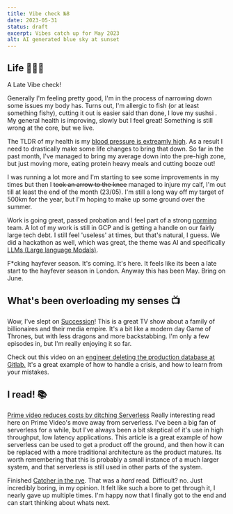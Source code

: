 ```yaml
---
title: Vibe check №8
date: 2023-05-31
status: draft
excerpt: Vibes catch up for May 2023
alt: AI generated blue sky at sunset
---
```


## Life 👨🏻‍🦰

A Late Vibe check!

Generally I'm feeling pretty good, I'm in the process of narrowing down some issues my body has. Turns out, I'm allergic to fish (or at least something fishy), cutting it out is easier said than done, I love my sushsi . My general health is improving, slowly but I feel great! Something is still wrong at the core, but we live.

The TLDR of my health is my [blood pressure is extreamly high](https://www.nhs.uk/conditions/high-blood-pressure-hypertension/). As a result I need to drastically make some life changes to bring that down. So far in the past month, I've managed to bring my average down into the pre-high zone, but just moving more, eating protein heavy meals and cutting booze out!

I was running a lot more and I'm starting to see some improvements in my times but then I ~~took an arrow to the knee~~ managed to injure my calf, I'm out till at least the end of the month (23/05). I'm still a long way off my target of 500km for the year, but I'm hoping to make up some ground over the summer.

Work is going great, passed probation and I feel part of a strong [norming](https://www.sixsigmadaily.com/what-is-forming-storming-norming-performing) team. A lot of my work is still in GCP and is getting a handle on our fairly large tech debt. I still feel 'useless' at times, but that's natural, I guess. We did a hackathon as well, which was great, the theme was AI and specifically [LLMs (Large language Modals)](https://en.wikipedia.org/wiki/Wikipedia:Large_language_models).

F\*cking hayfever season. It's coming. It's here. It feels like its been a late start to the hayfever season in London. Anyway this has been May. Bring on June.

## What's been overloading my senses 📺

Wow, I've slept on [Succession](https://www.imdb.com/title/tt7660850/)! This is a great TV show about a family of billionaires and their media empire. It's a bit like a modern day Game of Thrones, but with less dragons and more backstabbing. I'm only a few episodes in, but I'm really enjoying it so far.

Check out this video on an [engineer deleting the production database at Gitlab.](https://www.youtube.com/watch?v=tLdRBsuvVKc) It's a great example of how to handle a crisis, and how to learn from your mistakes.

## I read! 📚

[Prime video reduces costs by ditching Serverless](https://www.primevideotech.com/video-streaming/scaling-up-the-prime-video-audio-video-monitoring-service-and-reducing-costs-by-90)
Really interesting read here on Prime Video's move away from serverless. I've been a big fan of serverless for a while, but I've always been a bit skeptical of it's use in high throughput, low latency applications. This article is a great example of how serverless can be used to get a product off the ground, and then how it can be replaced with a more traditional architecture as the product matures. Its worth remembering that this is probably a small instance of a much larger system, and that serverless is still used in other parts of the system.

Finished [Catcher in the rye](). That was a _hard_ read. Difficult? no. Just incredibly boring, in my opinion. It felt like such a bore to get through it, I nearly gave up multiple times. I'm happy now that I finally got to the end and can start thinking about whats next.
